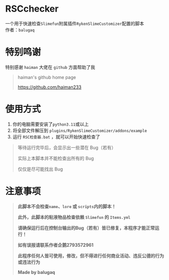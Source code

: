 # RSCchecker

一个用于快速检查`Slimefun`附属插件`RykenSlimeCustomizer`配置的脚本  
作者：`balugaq`

# 特别鸣谢

特别感谢 `haiman` 大佬在 `github` 方面帮助了我
> haiman's github home page
>
> <https://github.com/haiman233>

# 使用方式

1. 你的电脑需要安装了`python3.11`或以上
2. 将全部文件解压到 `plugins/RykenSlimeCustomizer/addons/example`
3. 运行 `RSC检查器.bat` ，就可以开始快速检查了

> 等待运行完毕后，会显示出一些潜在 Bug（若有）
>
> 实际上本脚本并不能检查出所有的 Bug
>
> 仅仅是尽可能找出 Bug

# 注意事项

> **此脚本不会检查`name`、`lore` 或 `scripts`内的脚本！**
>
> **此外，此脚本的粘液物品检查依赖 `Slimefun` 的 `Items.yml`**
>
> **请确保运行后在控制台输出的Bug（若有）皆已修复，本程序才能正常运行！**
>
> **如有误报请联系作者企鹅2793572961**
>
> **此程序任何人皆可使用，修改，但不得进行任何商业活动、违反公德的行为或违法行为**
>
> **Made by balugaq**
>
